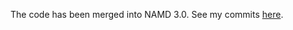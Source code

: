 The code has been merged into NAMD 3.0. See my commits [here](https://charm.cs.illinois.edu/gerrit/q/owner:summersnow9403%2540gmail.com). 
